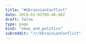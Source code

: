 ```yaml
---
title: "#UkrainianConflict"
date: 2019-01-03T09:46:40Z
draft: false
type: page
kind: "news_and_politics"
subreddit: "/r/UkrainianConflict"
---
```

